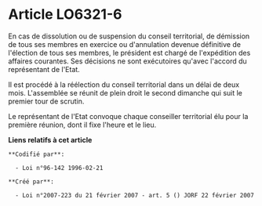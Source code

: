 # Article LO6321-6

En cas de dissolution ou de suspension du conseil territorial, de démission de tous ses membres en exercice ou d'annulation
devenue définitive de l'élection de tous ses membres, le président est chargé de l'expédition des affaires courantes. Ses
décisions ne sont exécutoires qu'avec l'accord du représentant de l'Etat.

Il est procédé à la réélection du conseil territorial dans un délai de deux mois. L'assemblée se réunit de plein droit le
second dimanche qui suit le premier tour de scrutin.

Le représentant de l'Etat convoque chaque conseiller territorial élu pour la première réunion, dont il fixe l'heure et le
lieu.

**Liens relatifs à cet article**

	**Codifié par**:

	  - Loi n°96-142 1996-02-21

	**Créé par**:

	  - Loi n°2007-223 du 21 février 2007 - art. 5 () JORF 22 février 2007
